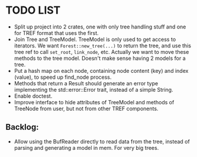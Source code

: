 
# TODO LIST


- Split up project into 2 crates, one with only tree handling stuff and one for TREF format that uses the first.
- Join Tree and TreeModel. TreeModel is only used to get access to iterators. We want `Forest::new_tree(...)` to return the tree, and use this tree ref to call `set_root`, `link_node`, etc. Actually we want to move these methods to the tree model. Doesn't make sense having 2 models for a tree.
- Put a hash map on each node, containing node content (key) and index (value), to speed up find_node process.
- Methods that return a Result should generate an error type implementing the std::error::Error trait, instead of a simple String.
- Enable doctest.
- Improve interface to hide attributes of TreeModel and methods of TreeNode from user, but not from other TREF components.

## Backlog:

- Allow using the BufReader directly to read data from the tree, instead of parsing and generating a model in mem. For very big trees.
